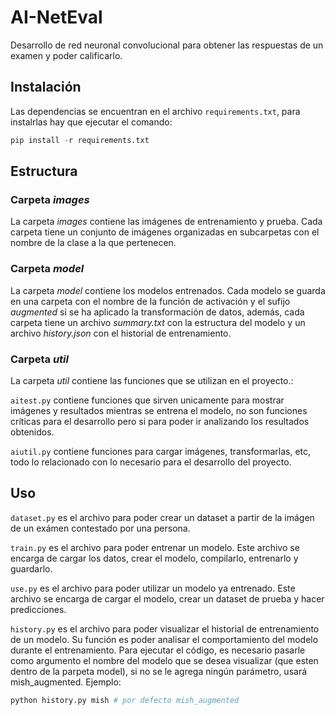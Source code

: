 # AI-NetEval

Desarrollo de red neuronal convolucional para obtener las respuestas de un examen y poder calificarlo.

## Instalación

Las dependencias se encuentran en el archivo `requirements.txt`, para instalrlas hay que ejecutar el comando:

```python
pip install -r requirements.txt
```

## Estructura

### Carpeta _images_

La carpeta _images_ contiene las imágenes de entrenamiento y prueba. Cada carpeta tiene un conjunto de imágenes organizadas en subcarpetas con el nombre de la clase a la que pertenecen.

### Carpeta _model_

La carpeta _model_ contiene los modelos entrenados. Cada modelo se guarda en una carpeta con el nombre de la función de activación y el sufijo _augmented_ si se ha aplicado la transformación de datos, además, cada carpeta tiene un archivo _summary.txt_ con la estructura del modelo y un archivo _history.json_ con el historial de entrenamiento.

### Carpeta _util_

La carpeta _util_ contiene las funciones que se utilizan en el proyecto.:

`aitest.py` contiene funciones que sirven unicamente para mostrar imágenes y resultados mientras se entrena el modelo, no son funciones críticas para el desarrollo pero si para poder ir analizando los resultados obtenidos.

`aiutil.py` contiene funciones para cargar imágenes, transformarlas, etc, todo lo relacionado con lo necesario para el desarrollo del proyecto.

## Uso

`dataset.py` es el archivo para poder crear un dataset a partir de la imágen de un exámen contestado por una persona.

`train.py` es el archivo para poder entrenar un modelo. Este archivo se encarga de cargar los datos, crear el modelo, compilarlo, entrenarlo y guardarlo.

`use.py` es el archivo para poder utilizar un modelo ya entrenado. Este archivo se encarga de cargar el modelo, crear un dataset de prueba y hacer predicciones.

`history.py` es el archivo para poder visualizar el historial de entrenamiento de un modelo. Su función es poder analisar el comportamiento del modelo durante el entrenamiento. Para ejecutar el código, es necesario pasarle como argumento el nombre del modelo que se desea visualizar (que esten dentro de la parpeta model), si no se le agrega ningún parámetro, usará mish_augmented. Ejemplo:

```python
python history.py mish # por defecto mish_augmented
```

